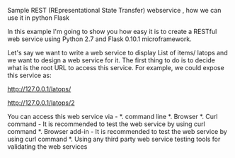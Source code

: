 Sample REST (REpresentational State Transfer) webservice , how we can use it in python Flask

In this example I'm going to show you how easy it is to create a RESTful web service using Python 2.7 and Flask 0.10.1 microframework.

Let's say we want to write a web service to display List of items/ latops and we want to design a web service for it. The first thing to do is to decide what is the root URL to access this service. 
For example, we could expose this service as:

http://127.0.0.1/latops/

http://127.0.0.1/latops/2

You can access this web service via -
*. command line 
*. Browser
*. Curl command - It is recommended to test the web service by using curl command
*. Browser add-in - It is recommended to test the web service by using curl command
*. Using any third party web service testing tools for validating the web services
